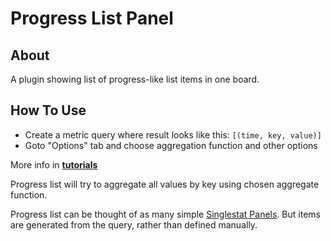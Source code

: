# Progress List Panel

## About

A plugin showing list of progress-like list items in one board.

## How To Use


  * Create a metric query where result looks like this: `[(time, key, value)]`
  * Goto "Options" tab and choose aggregation function and other options

More info in [**tutorials**](https://github.com/CorpGlory/grafana-progress-list/wiki)

Progress list will try to aggregate all values by key using chosen aggregate function.

Progress list can be thought of as many simple [Singlestat Panels](http://docs.grafana.org/features/panels/singlestat/). But items are generated from the query, rather than defined manually.
